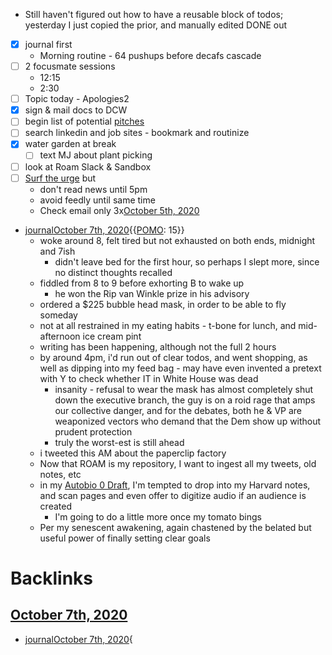 - Still haven't figured out how to have a reusable block of todos; yesterday I just copied the prior, and manually edited DONE out
- [x] journal first
    - Morning routine - 64 pushups before decafs cascade
- [ ] 2 focusmate sessions
    - 12:15
    - 2:30
- [ ] Topic today - Apologies2
- [x] sign & mail docs to DCW
- [ ] begin list of potential [pitches](<pitches.md>)
- [ ] search linkedin and job sites - bookmark and routinize
- [x] water garden at break
    - [ ] text MJ about plant picking
- [ ] look at Roam Slack & Sandbox
- [ ] [Surf the urge](<Surf the urge.md>) but 
    - don't read news until 5pm
    - avoid feedly until same time
    - Check email only 3x[October 5th, 2020](<October 5th, 2020.md>)
- [journal](<journal.md>)[October 7th, 2020](<October 7th, 2020.md>){{[POMO](<POMO.md>): 15}}
    - woke around 8, felt tired but not exhausted on both ends, midnight and 7ish
        - didn't leave bed for the first hour, so perhaps I slept more, since no distinct thoughts recalled
    - fiddled from 8 to 9 before exhorting B to wake up 
        - he won the Rip van Winkle prize in his advisory
    - ordered a $225 bubble head mask, in order to be able to fly someday
    - not at all restrained in my eating habits - t-bone for lunch, and mid-afternoon ice cream pint
    - writing has been happening, although not the full 2 hours
    - by around 4pm, i'd run out of clear todos, and went shopping, as well as dipping into my feed bag - may have even invented a pretext with Y to check whether IT in White House was dead
        - insanity - refusal to wear the mask has almost completely shut down the executive branch, the guy is on a roid rage that amps our collective danger, and for the debates, both he & VP are weaponized vectors who demand that the Dem show up without prudent protection
        - truly the worst-est is still ahead
    - i tweeted this AM about the paperclip factory
    - Now that ROAM is my repository, I want to ingest all my tweets, old notes, etc
    - in my [Autobio 0 Draft](<Autobio 0 Draft.md>), I'm tempted to drop into my Harvard notes, and scan pages and even offer to digitize audio if an audience is created
        - I'm going to do a little more once my tomato bings
    - Per my senescent awakening, again chastened by the belated but useful power of finally setting clear goals

# Backlinks
## [October 7th, 2020](<October 7th, 2020.md>)
- [journal](<journal.md>)[October 7th, 2020](<October 7th, 2020.md>){

